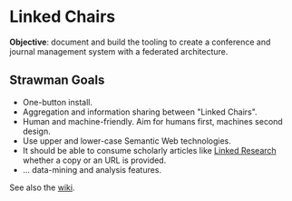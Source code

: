 # Linked Chairs
**Objective**: document and build the tooling to create a conference and journal
management system with a federated architecture.

## Strawman Goals
* One-button install.
* Aggregation and information sharing between "Linked Chairs".
* Human and machine-friendly. Aim for humans first, machines second design.
* Use upper and lower-case Semantic Web technologies.
* It should be able to consume scholarly articles like [Linked Research](https://github.com/csarven/linked-research) whether a copy or an URL is provided.
* ... data-mining and analysis features.

See also the [wiki](https://github.com/csarven/linked-chairs/wiki).
